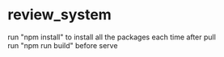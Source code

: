 # review_system
run "npm install" to install all the packages each time after pull <br/>
run "npm run build" before serve
